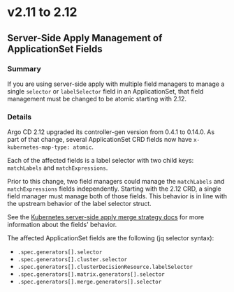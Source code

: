 # v2.11 to 2.12

## Server-Side Apply Management of ApplicationSet Fields

### Summary

If you are using server-side apply with multiple field managers to manage a single `selector` or `labelSelector` field 
in an ApplicationSet, that field management must be changed to be atomic starting with 2.12. 

### Details

Argo CD 2.12 upgraded its controller-gen version from 0.4.1 to 0.14.0. As part of that change, several ApplicationSet
CRD fields now have `x-kubernetes-map-type: atomic`.

Each of the affected fields is a label selector with two child keys: `matchLabels` and `matchExpressions`.

Prior to this change, two field managers could manage the `matchLabels` and `matchExpressions` fields independently.
Starting with the 2.12 CRD, a single field manager must manage both of those fields. This behavior is in line with the
upstream behavior of the label selector struct.

See the [Kubernetes server-side apply merge strategy docs](https://kubernetes.io/docs/reference/using-api/server-side-apply/#merge-strategy)
for more information about the fields' behavior.

The affected ApplicationSet fields are the following (jq selector syntax):

* `.spec.generators[].selector`
* `.spec.generators[].cluster.selector`
* `.spec.generators[].clusterDecisionResource.labelSelector`
* `.spec.generators[].matrix.generators[].selector`
* `.spec.generators[].merge.generators[].selector`

